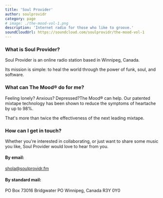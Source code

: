 ```yaml
---
title: 'Soul Provider'
author: soulprovidr
category: page
# image: ./the-mood-vol-1.png
description: 'Internet radio for those who like to groove.'
soundCloudUrl: https://soundcloud.com/soulprovidr/the-mood-vol-1
---
```


### What is Soul Provider?

Soul Provider is an online radio station based in Winnipeg, Canada.

Its mission is simple: to heal the world through the power of funk, soul, and software.

### What can The Mood® do for me?

Feeling lonely? Anxious? Depressed?The Mood® can help. Our patented mixtape technology has been shown to reduce the symptoms of heartache by up to 98%.

That's more than twice the effectiveness of the next leading mixtape.

### How can I get in touch?

Whether you're interested in collaborating, or just want to share some music you like, Soul Provider would love to hear from you.

#### By email:

shola@soulprovidr.fm

#### By standard mail:

PO Box 73016 Bridgwater PO
Winnipeg, Canada
R3Y 0Y0
